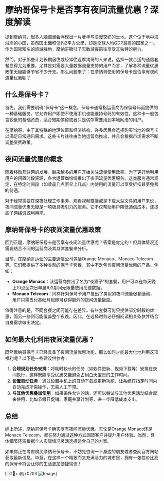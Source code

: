 # 摩纳哥保号卡是否享有夜间流量优惠？深度解读

提到摩纳哥，很多人脑海里会浮现出一片奢华与浪漫交织的土地。这个位于地中海沿岸的小国，虽然国土面积仅约2平方公里，却是全球人均GDP最高的国家之一。作为国际知名的旅游胜地，摩纳哥吸引了无数游客前往享受其独特的魅力。

然而，对于那些计划长期居住或经常往返摩纳哥的人来说，选择一款合适的通信套餐显得尤为重要。尤其是对需要大量数据流量支持的用户而言，了解各种流量优惠政策无疑能够节省不少开支。那么问题来了：在摩纳哥使用的保号卡是否享有夜间流量优惠呢？

## 什么是保号卡？

首先，我们需要明确“保号卡”这一概念。保号卡通常指运营商为保留号码而提供的一种基础服务，它允许用户即使不使用手机也能维持号码的有效性。这种卡一般包含较低的基础资费，适合短期停留或者只是偶尔需要用到本地网络的用户。

在摩纳哥，由于其特殊的地理位置和经济结构，许多居民会选择购买当地的保号卡以满足日常通讯需求。这些卡片往往由当地运营商推出，并且会根据市场需求不断调整资费政策。

## 夜间流量优惠的概念

随着移动互联网的发展，越来越多的用户开始关注流量使用效率。为了更好地利用用户的闲置时段资源，各大运营商纷纷推出了夜间流量优惠服务。这类服务通常规定，在特定时间段（如凌晨几点至早上几点）内使用的流量可以享受折扣甚至免费的待遇。

对于经常需要在深夜处理工作事务、观看视频直播或是下载大型文件的用户来说，夜间流量优惠无疑是一项极具吸引力的服务。它不仅帮助用户降低通信成本，还提高了网络资源利用率。

## 摩纳哥保号卡的夜间流量优惠政策

回到正题，摩纳哥保号卡是否享有夜间流量优惠呢？答案是肯定的！但具体情况还需要结合不同的运营商及其具体套餐来分析。

目前，在摩纳哥运营的主要通信公司包括Orange Monaco、Monaco Telecom等。它们都提供了多种类型的保号卡套餐，其中不乏包含夜间流量优惠的产品。例如：

- **Orange Monaco**：该运营商推出了名为“夜猫子”的套餐，用户可以在每天晚上10点至次日早晨6点期间无限量使用高速数据。
- **Monaco Telecom**：同样针对保号卡用户推出了类似的夜间流量促销活动，用户只需支付基础月租即可获得额外的夜间流量额度。

值得注意的是，不同套餐之间可能存在差异。有些套餐可能只提供部分时段的优惠，而另一些则可能覆盖整个夜晚。因此，在选择时务必仔细阅读相关条款并结合自身需求做出决定。

## 如何最大化利用夜间流量优惠？

既然摩纳哥保号卡已经具备了夜间流量优惠功能，那么如何才能最大化地利用这项福利呢？以下是一些建议供参考：

1. **合理规划任务安排**：将耗时较长的任务（如软件更新、视频下载等）安排在夜间执行，这样既能享受优惠又能避免占用白天宝贵的工作时间。
2. **设置自动任务**：通过设置手机上的自动下载或更新功能，让系统在指定时间内自动完成所需操作，无需人工干预。
3. **与其他优惠叠加使用**：如果条件允许的话，还可以尝试与其他优惠活动结合起来使用，比如节假日促销、家庭共享计划等，进一步降低成本支出。

## 总结

综上所述，摩纳哥保号卡确实享有夜间流量优惠。无论是Orange Monaco还是Monaco Telecom，都在努力通过这种方式回馈客户并提升用户体验。当然，具体细节还需根据个人实际情况灵活选择适合自己的方案。

如果你正在考虑购买摩纳哥保号卡，不妨先咨询一下身边的朋友或者查阅官方网站获取最新信息。毕竟，在这样一个精致而又充满活力的城市里，拥有一张性价比高的保号卡将会让你的生活更加便捷愉快！

[TG💪+ @jx0703 ![Image](https://github.com/user-attachments/assets/dbca1d08-cadb-493c-b0ec-ad6f7a83f270)]
